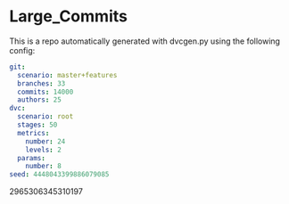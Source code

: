 
Large_Commits
===

This is a repo automatically generated with dvcgen.py using the following config:

```yaml
git:
  scenario: master+features
  branches: 33
  commits: 14000
  authors: 25
dvc:
  scenario: root
  stages: 50
  metrics:
    number: 24
    levels: 2
  params:
    number: 8
seed: 4448043399886079085
```

2965306345310197